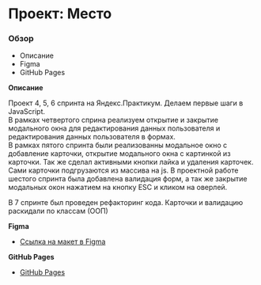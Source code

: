 # Проект: Место

### Обзор
* Описание
* Figma
* GitHub Pages  

**Описание**

Проект 4, 5, 6 спринта на Яндекс.Практикум. Делаем первые шаги в JavaScript.  
В рамках четвертого сприна реализуем открытие и закрытие модального окна для редактирования данных пользователя и редактирования данных пользователя в формах.  
В рамках пятого спринта были реализованны модальное окно с добавление карточки, открытие модального окна с картинкой из карточки. Так же сделал активными кнопки лайка и удаления карточек. Сами карточки подгрузаются из массива на js.
В проектной работе шестого спринта была добавлена валидация форм, а так же закрытие модальных окон нажатием на кнопку ESC и кликом на оверлей.

В 7 спринте был проведен рефакторинг кода. Карточки и валидацию раскидали по классам (ООП)

**Figma**

* [Ссылка на макет в Figma](https://www.figma.com/file/2cn9N9jSkmxD84oJik7xL7/JavaScript.-Sprint-4?node-id=0%3A1)

**GitHub Pages**

* [GitHub Pages](https://ruslan-fardiev.github.io/mesto_ghpages/)

